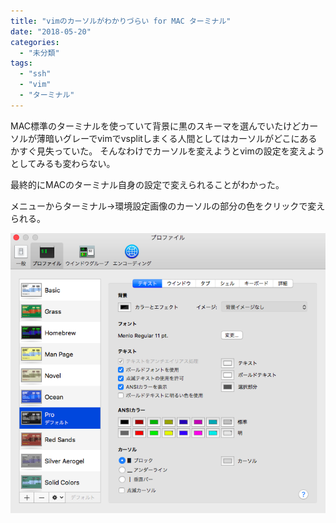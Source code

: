 ```yaml
---
title: "vimのカーソルがわかりづらい for MAC ターミナル"
date: "2018-05-20"
categories: 
  - "未分類"
tags: 
  - "ssh"
  - "vim"
  - "ターミナル"
---
```


MAC標準のターミナルを使っていて背景に黒のスキーマを選んでいたけどカーソルが薄暗いグレーでvimでvsplitしまくる人間としてはカーソルがどこにあるかすぐ見失っていた。 そんなわけでカーソルを変えようとvimの設定を変えようとしてみるも変わらない。

最終的にMACのターミナル自身の設定で変えられることがわかった。

メニューからターミナル->環境設定画像のカーソルの部分の色をクリックで変えられる。

![](images/5d707516b788ba2593d610b21af68f02-1.png)
